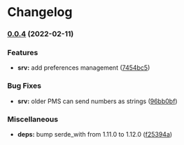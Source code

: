 # Changelog

### [0.0.4](https://github.com/andrey-yantsen/plex-api.rs/compare/plex-api-v0.0.3...plex-api-v0.0.4) (2022-02-11)


### Features

* **srv:** add preferences management ([7454bc5](https://github.com/andrey-yantsen/plex-api.rs/commit/7454bc57d84a577ec324c48f2117296e86d88cbc))


### Bug Fixes

* **srv:** older PMS can send numbers as strings ([96bb0bf](https://github.com/andrey-yantsen/plex-api.rs/commit/96bb0bfc6e8d7259bf542f4224e1f79f0b1c5ba3))


### Miscellaneous

* **deps:** bump serde_with from 1.11.0 to 1.12.0 ([f25394a](https://github.com/andrey-yantsen/plex-api.rs/commit/f25394a0f995cada7d1599ccde033d5c344dcfc6))
